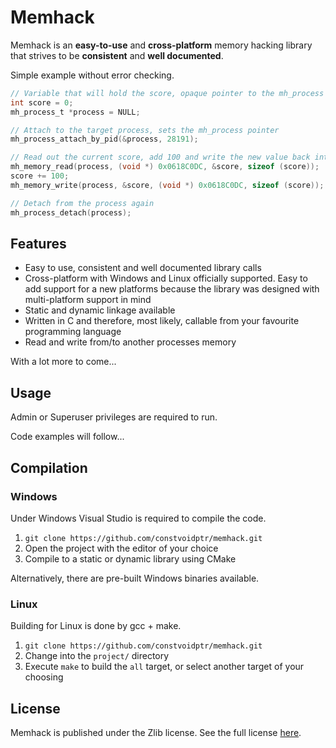 # Memhack

Memhack is an **easy-to-use** and **cross-platform** memory hacking library
that strives to be **consistent** and **well documented**.

Simple example without error checking.
```C
// Variable that will hold the score, opaque pointer to the mh_process struct
int score = 0;
mh_process_t *process = NULL;

// Attach to the target process, sets the mh_process pointer
mh_process_attach_by_pid(&process, 28191);

// Read out the current score, add 100 and write the new value back into process memory
mh_memory_read(process, (void *) 0x0618C0DC, &score, sizeof (score));
score += 100;
mh_memory_write(process, &score, (void *) 0x0618C0DC, sizeof (score));

// Detach from the process again
mh_process_detach(process);
```

## Features

* Easy to use, consistent and well documented library calls
* Cross-platform with Windows and Linux officially supported. Easy to add
  support for a new platforms because the library was designed with
  multi-platform support in mind
* Static and dynamic linkage available
* Written in C and therefore, most likely, callable from your favourite
  programming language
* Read and write from/to another processes memory

With a lot more to come...

## Usage

Admin or Superuser privileges are required to run.

Code examples will follow...

## Compilation

### Windows

Under Windows Visual Studio is required to compile the code.

1. `git clone https://github.com/constvoidptr/memhack.git`
2. Open the project with the editor of your choice
3. Compile to a static or dynamic library using CMake

Alternatively, there are pre-built Windows binaries available.

### Linux

Building for Linux is done by gcc + make.

1. `git clone https://github.com/constvoidptr/memhack.git`
2. Change into the `project/` directory
3. Execute `make` to build the `all` target, or select another target of your
   choosing

## License

Memhack is published under the Zlib license. See the full license
[here](https://github.com/constvoidptr/memhack/blob/master/LICENSE).
